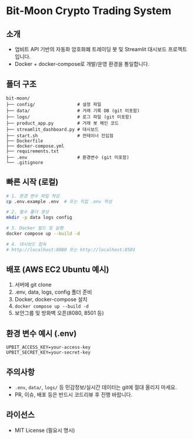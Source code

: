 # Bit-Moon Crypto Trading System

## 소개

-   업비트 API 기반의 자동화 암호화폐 트레이딩 봇 및 Streamlit 대시보드 프로젝트입니다.
-   Docker + docker-compose로 개발/운영 환경을 통일합니다.

## 폴더 구조

```
bit-moon/
├── config/                # 설정 파일
├── data/                  # 거래 기록 DB (git 미포함)
├── logs/                  # 로그 파일 (git 미포함)
├── product_app.py         # 거래 봇 메인 코드
├── streamlit_dashboard.py # 대시보드
├── start.sh               # 컨테이너 진입점
├── Dockerfile
├── docker-compose.yml
├── requirements.txt
├── .env                   # 환경변수 (git 미포함)
└── .gitignore
```

## 빠른 시작 (로컬)

```bash
# 1. 환경 변수 파일 작성
cp .env.example .env  # 또는 직접 .env 작성

# 2. 필수 폴더 생성
mkdir -p data logs config

# 3. Docker 빌드 및 실행
docker compose up --build -d

# 4. 대시보드 접속
# http://localhost:8080 또는 http://localhost:8501
```

## 배포 (AWS EC2 Ubuntu 예시)

1. 서버에 git clone
2. .env, data, logs, config 폴더 준비
3. Docker, docker-compose 설치
4. `docker compose up --build -d`
5. 보안그룹 및 방화벽 오픈(8080, 8501 등)

## 환경 변수 예시 (.env)

```
UPBIT_ACCESS_KEY=your-access-key
UPBIT_SECRET_KEY=your-secret-key
```

## 주의사항

-   `.env`, `data/`, `logs/` 등 민감정보/실시간 데이터는 git에 절대 올리지 마세요.
-   PR, 이슈, 배포 등은 반드시 코드리뷰 후 진행 바랍니다.

## 라이선스

-   MIT License (필요시 명시)
